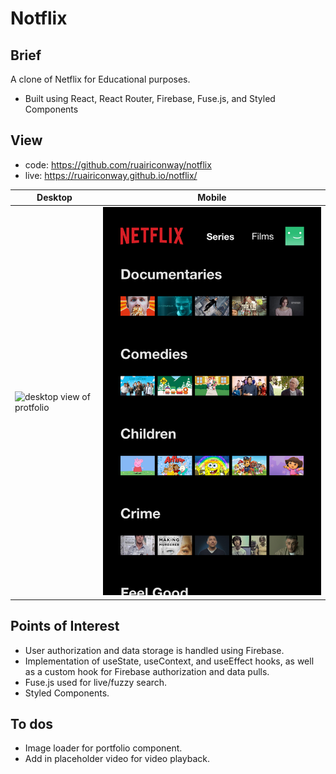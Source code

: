 # Notflix

## Brief
A clone of Netflix for Educational purposes.
- Built using React, React Router, Firebase, Fuse.js, and Styled Components

## View
- code: https://github.com/ruairiconway/notflix
- live: https://ruairiconway.github.io/notflix/

| Desktop | Mobile |
|---------|--------|
| ![desktop view of protfolio](/readme-assets/desktop.png) | ![mobile view of protfolio](/readme-assets/mobile.png) |

## Points of Interest
- User authorization and data storage is handled using Firebase.
- Implementation of useState, useContext, and useEffect hooks, as well as a custom hook for Firebase authorization and data pulls.
- Fuse.js used for live/fuzzy search.
- Styled Components.

## To dos
- Image loader for portfolio component.
- Add in placeholder video for video playback.
